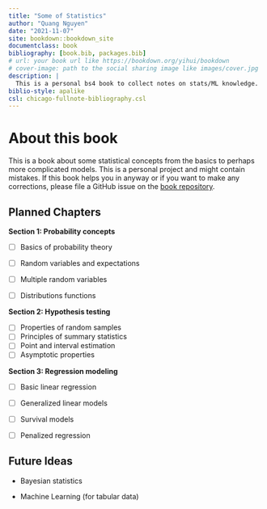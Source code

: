 ```yaml
---
title: "Some of Statistics"
author: "Quang Nguyen"
date: "2021-11-07"
site: bookdown::bookdown_site
documentclass: book
bibliography: [book.bib, packages.bib]
# url: your book url like https://bookdown.org/yihui/bookdown
# cover-image: path to the social sharing image like images/cover.jpg
description: |
  This is a personal bs4 book to collect notes on stats/ML knowledge. 
biblio-style: apalike
csl: chicago-fullnote-bibliography.csl
---
```


# About this book

This is a book about some statistical concepts from the basics to perhaps more complicated models. This is a personal project and might contain mistakes. If this book helps you in anyway or if you want to make any corrections, please file a GitHub issue on the [book repository](https://github.com/qpmnguyen/stats_knowledge).

## Planned Chapters

**Section 1: Probability concepts**

-   [ ] Basics of probability theory

-   [ ] Random variables and expectations

-   [ ] Multiple random variables

-   [ ] Distributions functions

**Section 2: Hypothesis testing**

-   [ ] Properties of random samples
-   [ ] Principles of summary statistics
-   [ ] Point and interval estimation
-   [ ] Asymptotic properties

**Section 3: Regression modeling**

-   [ ] Basic linear regression

-   [ ] Generalized linear models

-   [ ] Survival models

-   [ ] Penalized regression

## Future Ideas

-   Bayesian statistics

-   Machine Learning (for tabular data)
